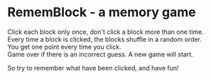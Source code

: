 # RememBlock - a memory game

Click each block only once, don't click a block more than one time.<br>
Every time a block is clicked, the blocks shuffle in a random order.<br>
You get one point every time you click.<br>
Game over if there is an incorrect guess. A new game will start.<br>

So try to remember what have been clicked, and have fun!

